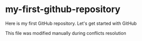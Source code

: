 # my-first-github-repository
Here is my first GitHub repository. Let's get started with GitHub

This file was modified manually during conflicts resolution